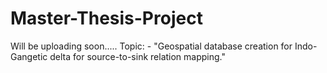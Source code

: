 # Master-Thesis-Project
Will be uploading soon..... Topic: - "Geospatial database creation for Indo-Gangetic delta for source-to-sink relation mapping."

